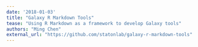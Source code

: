 ```yaml
---
date: '2018-01-03'
title: "Galaxy R Markdown Tools"
tease: "Using R Markdown as a framework to develop Galaxy tools"
authors: "Ming Chen"
external_url: "https://github.com/statonlab/galaxy-r-markdown-tools"
---
```

